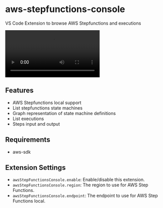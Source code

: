 # aws-stepfunctions-console
VS Code Extension to browse AWS Stepfunctions and executions

![demo](demo.mkv)

## Features
* AWS Stepfunctions local support
* List stepfunctions state machines
* Graph representation of state machine definitions
* List executions
* Steps input and output

## Requirements
* aws-sdk

## Extension Settings
* `awsStepFunctionsConsole.enable`: Enable/disable this extension.
* `awsStepFunctionsConsole.region`: The region to use for AWS Step Functions.
* `awsStepFunctionsConsole.endpoint`: The endpoint to use for AWS Step Functions local.
